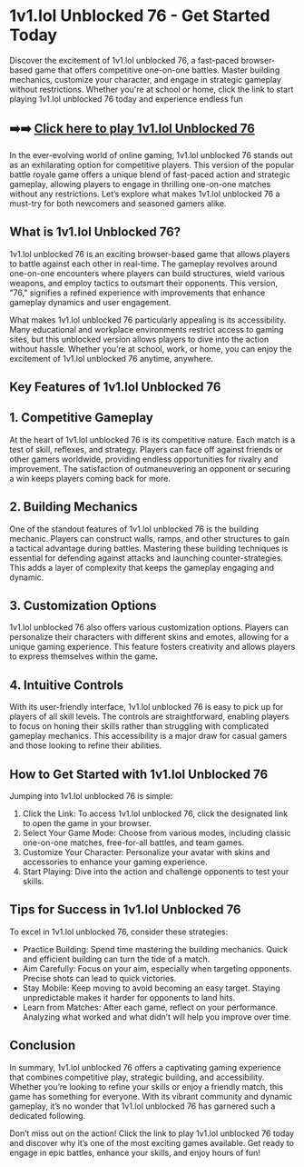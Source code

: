 # 1v1.lol Unblocked 76 - Get Started Today

Discover the excitement of 1v1.lol unblocked 76, a fast-paced browser-based game that offers competitive one-on-one battles. Master building mechanics, customize your character, and engage in strategic gameplay without restrictions. Whether you're at school or home, click the link to start playing 1v1.lol unblocked 76 today and experience endless fun

## ➡️➡️ [Click here to play 1v1.lol Unblocked 76](https://naremo.com)

In the ever-evolving world of online gaming, 1v1.lol unblocked 76 stands out as an exhilarating option for competitive players. This version of the popular battle royale game offers a unique blend of fast-paced action and strategic gameplay, allowing players to engage in thrilling one-on-one matches without any restrictions. Let’s explore what makes 1v1.lol unblocked 76 a must-try for both newcomers and seasoned gamers alike.

## What is 1v1.lol Unblocked 76?

1v1.lol unblocked 76 is an exciting browser-based game that allows players to battle against each other in real-time. The gameplay revolves around one-on-one encounters where players can build structures, wield various weapons, and employ tactics to outsmart their opponents. This version, "76," signifies a refined experience with improvements that enhance gameplay dynamics and user engagement.

What makes 1v1.lol unblocked 76 particularly appealing is its accessibility. Many educational and workplace environments restrict access to gaming sites, but this unblocked version allows players to dive into the action without hassle. Whether you’re at school, work, or home, you can enjoy the excitement of 1v1.lol unblocked 76 anytime, anywhere.

## Key Features of 1v1.lol Unblocked 76

## 1. Competitive Gameplay

At the heart of 1v1.lol unblocked 76 is its competitive nature. Each match is a test of skill, reflexes, and strategy. Players can face off against friends or other gamers worldwide, providing endless opportunities for rivalry and improvement. The satisfaction of outmaneuvering an opponent or securing a win keeps players coming back for more.

## 2. Building Mechanics

One of the standout features of 1v1.lol unblocked 76 is the building mechanic. Players can construct walls, ramps, and other structures to gain a tactical advantage during battles. Mastering these building techniques is essential for defending against attacks and launching counter-strategies. This adds a layer of complexity that keeps the gameplay engaging and dynamic.

## 3. Customization Options

1v1.lol unblocked 76 also offers various customization options. Players can personalize their characters with different skins and emotes, allowing for a unique gaming experience. This feature fosters creativity and allows players to express themselves within the game.

## 4. Intuitive Controls

With its user-friendly interface, 1v1.lol unblocked 76 is easy to pick up for players of all skill levels. The controls are straightforward, enabling players to focus on honing their skills rather than struggling with complicated gameplay mechanics. This accessibility is a major draw for casual gamers and those looking to refine their abilities.

## How to Get Started with 1v1.lol Unblocked 76

Jumping into 1v1.lol unblocked 76 is simple:

1. Click the Link: To access 1v1.lol unblocked 76, click the designated link to open the game in your browser.
2. Select Your Game Mode: Choose from various modes, including classic one-on-one matches, free-for-all battles, and team games.
3. Customize Your Character: Personalize your avatar with skins and accessories to enhance your gaming experience.
4. Start Playing: Dive into the action and challenge opponents to test your skills.

## Tips for Success in 1v1.lol Unblocked 76

To excel in 1v1.lol unblocked 76, consider these strategies:

- Practice Building: Spend time mastering the building mechanics. Quick and efficient building can turn the tide of a match.
- Aim Carefully: Focus on your aim, especially when targeting opponents. Precise shots can lead to quick victories.
- Stay Mobile: Keep moving to avoid becoming an easy target. Staying unpredictable makes it harder for opponents to land hits.
- Learn from Matches: After each game, reflect on your performance. Analyzing what worked and what didn’t will help you improve over time.

## Conclusion

In summary, 1v1.lol unblocked 76 offers a captivating gaming experience that combines competitive play, strategic building, and accessibility. Whether you’re looking to refine your skills or enjoy a friendly match, this game has something for everyone. With its vibrant community and dynamic gameplay, it’s no wonder that 1v1.lol unblocked 76 has garnered such a dedicated following.

Don’t miss out on the action! Click the link to play 1v1.lol unblocked 76 today and discover why it’s one of the most exciting games available. Get ready to engage in epic battles, enhance your skills, and enjoy hours of fun!
